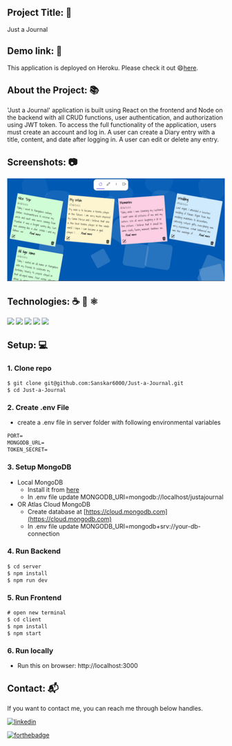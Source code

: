 ## Project Title: 📛
Just a Journal

## Demo link: 🔗
This application is deployed on Heroku. Please check it out 😄[here](https://diary-mern-app.herokuapp.com/).

## About the Project:<span>  📚<span/>

'Just a Journal' application is built using React on the frontend and Node on the backend with all CRUD functions, user authentication, and authorization
using JWT token. To access the full functionality of the application, users must create an account and log in. A user can create a Diary entry with a
title, content, and date after logging in. A user can edit or delete any entry.

## Screenshots: 📷
![Just-a-Journal](/client/src/Components/Entries/img/preview.jpg)
  
## Technologies: ☕️ 🐍 ⚛️
<p>
<img src="https://img.shields.io/badge/Client-ReactJS-blue?logo=react">
<img src="https://img.shields.io/badge/Server-NodeJS-green?logo=node.js">
<img src="https://img.shields.io/badge/Server-Express-green?logo=express">
<img src="https://img.shields.io/badge/DataBase-MongoDB-lightgreen?logo=mongoDB">
<img src="https://img.shields.io/badge/Auth-JWT-white?logo=JSON Web Tokens">
</p>

## Setup: 💻

### 1. Clone repo

```
$ git clone git@github.com:Sanskar6000/Just-a-Journal.git
$ cd Just-a-Journal
```
  
### 2. Create .env File

- create a .env file in server folder with following environmental variables

```
PORT=
MONGODB_URL=
TOKEN_SECRET=
```  
  
### 3. Setup MongoDB

- Local MongoDB
  - Install it from [here](https://www.mongodb.com/try/download/community)
  - In .env file update MONGODB_URI=mongodb://localhost/justajournal
- OR Atlas Cloud MongoDB
  - Create database at [https://cloud.mongodb.com](https://cloud.mongodb.com)
  - In .env file update MONGODB_URI=mongodb+srv://your-db-connection  

### 4. Run Backend

```
$ cd server
$ npm install
$ npm run dev
```

### 5. Run Frontend

```
# open new terminal
$ cd client
$ npm install
$ npm start
```  

### 6. Run locally
- Run this on browser: http://localhost:3000  

## Contact: 📬 

If you want to contact me, you can reach me through below handles.

[![linkedin](https://img.shields.io/badge/LinkedIn-0077B5?style=for-the-badge&logo=linkedin&logoColor=white)](https://www.linkedin.com/in/sanskar-yerawar-056307205/)


[![forthebadge](https://forthebadge.com/images/badges/built-with-love.svg)](https://forthebadge.com)

